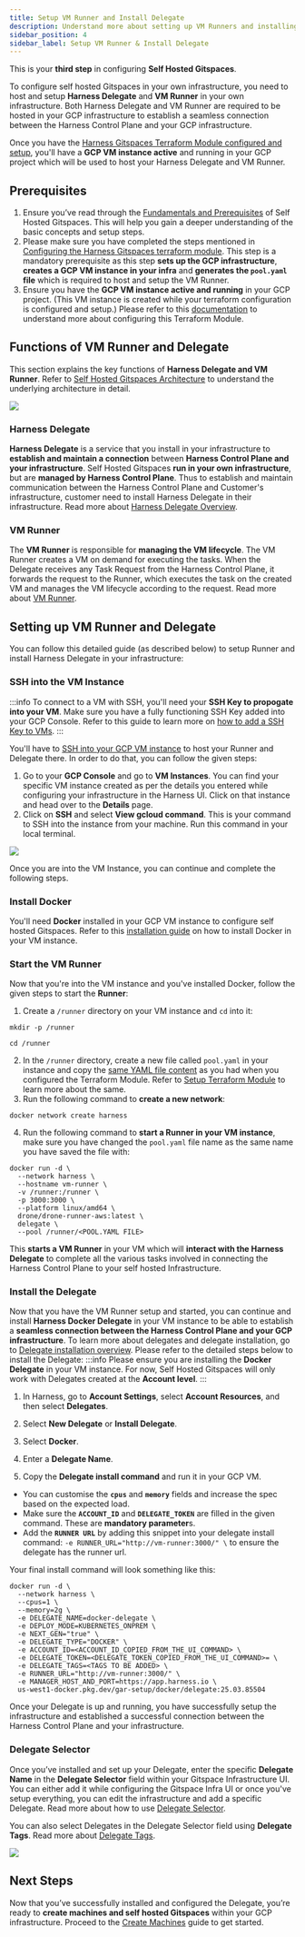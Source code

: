 ```yaml
---
title: Setup VM Runner and Install Delegate
description: Understand more about setting up VM Runners and installing Delegate. 
sidebar_position: 4
sidebar_label: Setup VM Runner & Install Delegate
---
```

This is your **third step** in configuring **Self Hosted Gitspaces**. 

To configure self hosted Gitspaces in your own infrastructure, you need to host and setup **Harness Delegate** and **VM Runner** in your own infrastructure. Both Harness Delegate and VM Runner are required to be hosted in your GCP infrastructure to establish a seamless connection between the Harness Control Plane and your GCP infrastructure. 

Once you have the [Harness Gitspaces Terraform Module configured and setup](/docs/cloud-development-environments/self-hosted-gitspaces/steps/gitspace-infra-terraform.md), you'll have a **GCP VM instance active** and running in your GCP project which will be used to host your Harness Delegate and VM Runner. 

## Prerequisites
1. Ensure you’ve read through the [Fundamentals and Prerequisites](/docs/cloud-development-environments/self-hosted-gitspaces/fundamentals.md) of Self Hosted Gitspaces. This will help you gain a deeper understanding of the basic concepts and setup steps.
2. Please make sure you have completed the steps mentioned in [Configuring the Harness Gitspaces terraform module](/docs/cloud-development-environments/self-hosted-gitspaces/steps/gitspace-infra-terraform.md). This step is a mandatory prerequisite as this step **sets up the GCP infrastructure**, **creates a GCP VM instance in your infra** and **generates the ``pool.yaml`` file** which is required to host and setup the VM Runner. 
3. Ensure you have the **GCP VM instance active and running** in your GCP project. (This VM instance is created while your terraform configuration is configured and setup.) Please refer to this [documentation](/docs/cloud-development-environments/self-hosted-gitspaces/steps/gitspace-infra-terraform.md) to understand more about configuring this Terraform Module. 

## Functions of VM Runner and Delegate
This section explains the key functions of **Harness Delegate and VM Runner**. Refer to [Self Hosted Gitspaces Architecture](/docs/cloud-development-environments/deep-dive-into-gitspaces/self-hosted-architecture.md) to understand the underlying architecture in detail. 

![](./static/self-hosted-architecture.png)

### Harness Delegate 
**Harness Delegate** is a service that you install in your infrastructure to **establish and maintain a connection** between **Harness Control Plane and your infrastructure**. Self Hosted Gitspaces **run in your own infrastructure**, but are **managed by Harness Control Plane**. Thus to establish and maintain communication between the Harness Control Plane and Customer's infrastructure, customer need to install Harness Delegate in their infrastructure. Read more about [Harness Delegate Overview](https://developer.harness.io/docs/platform/delegates/delegate-concepts/delegate-overview/).

### VM Runner
The **VM Runner** is responsible for **managing the VM lifecycle**. The VM Runner creates a VM on demand for executing the tasks. When the Delegate receives any Task Request from the Harness Control Plane, it forwards the request to the Runner, which executes the task on the created VM and manages the VM lifecycle according to the request. Read more about [VM Runner](https://docs.drone.io/runner/vm/overview/).

## Setting up VM Runner and Delegate 
You can follow this detailed guide (as described below) to setup Runner and install Harness Delegate in your infrastructure:  

### SSH into the VM Instance 
:::info
To connect to a VM with SSH, you'll need your **SSH Key to propogate into your VM**. Make sure you have a fully functioning SSH Key added into your GCP Console. Refer to this guide to learn more on [how to add a SSH Key to VMs](https://cloud.google.com/compute/docs/connect/add-ssh-keys). 
:::

You'll have to [SSH into your GCP VM instance](https://cloud.google.com/compute/docs/connect/standard-ssh) to host your Runner and Delegate there. In order to do that, you can follow the given steps: 
1. Go to your **GCP Console** and go to **VM Instances**. You can find your specific VM instance created as per the details you entered while configuring your infrastructure in the Harness UI. Click on that instance and head over to the **Details** page. 
2. Click on **SSH** and select **View gcloud command**. This is your command to SSH into the instance from your machine. Run this command in your local terminal. 

![](./static/gcloud-command-ssh.png)

Once you are into the VM Instance, you can continue and complete the following steps. 

### Install Docker 
You'll need **Docker** installed in your GCP VM instance to configure self hosted Gitspaces. Refer to this [installation guide](https://docs.docker.com/engine/install/) on how to install Docker in your VM instance. 

### Start the VM Runner 
Now that you're into the VM instance and you've installed Docker, follow the given steps to start the **Runner**: 
1. Create a ``/runner`` directory on your VM instance and ``cd`` into it:

```
mkdir -p /runner

cd /runner
```

2. In the ``/runner`` directory, create a new file called ``pool.yaml`` in your instance and copy the [same YAML file content](/docs/cloud-development-environments/self-hosted-gitspaces/steps/gitspace-infra-terraform.md#download-the-pool-yaml-file) as you had when you configured the Terraform Module. Refer to [Setup Terraform Module](/docs/cloud-development-environments/self-hosted-gitspaces/steps/gitspace-infra-terraform.md#download-the-pool-yaml-file) to learn more about the same. 
3. Run the following command to **create a new network**: 
```
docker network create harness
```
4. Run the following command to **start a Runner in your VM instance**, make sure you have changed the ``pool.yaml`` file name as the same name you have saved the file with: 
```
docker run -d \
  --network harness \
  --hostname vm-runner \
  -v /runner:/runner \
  -p 3000:3000 \
  --platform linux/amd64 \
  drone/drone-runner-aws:latest \
  delegate \
  --pool /runner/<POOL.YAML FILE>

```
This **starts a VM Runner** in your VM which will **interact with the Harness Delegate** to complete all the various tasks involved in connecting the Harness Control Plane to your self hosted Infrastructure. 

### Install the Delegate 
Now that you have the VM Runner setup and started, you can continue and install **Harness Docker Delegate** in your VM instance to be able to establish a **seamless connection between the Harness Control Plane and your GCP infrastructure**. To learn more about delegates and delegate installation, go to [Delegate installation overview](https://developer.harness.io/docs/platform/delegates/install-delegates/overview). Please refer to the detailed steps below to install the Delegate: 
:::info
Please ensure you are installing the **Docker Delegate** in your VM instance. For now, Self Hosted Gitspaces will only work with Delegates created at the **Account level**. 
:::

1. In Harness, go to **Account Settings**, select **Account Resources**, and then select **Delegates**.

2. Select **New Delegate** or **Install Delegate**.

3. Select **Docker**.

4. Enter a **Delegate Name**.

5. Copy the **Delegate install command** and run it in your GCP VM. 
  - You can customise the **``cpus``** and **``memory``** fields and increase the spec based on the expected load. 
  - Make sure the **``ACCOUNT_ID``** and **``DELEGATE_TOKEN``** are filled in the given command. These are **mandatory parameter**s. 
  - Add the **``RUNNER URL``** by adding this snippet into your delegate install command: ``-e RUNNER_URL="http://vm-runner:3000/" \`` to ensure the delegate has the runner url. 
  
  Your final install command will look something like this: 

```
docker run -d \
  --network harness \
  --cpus=1 \
  --memory=2g \
  -e DELEGATE_NAME=docker-delegate \
  -e DEPLOY_MODE=KUBERNETES_ONPREM \
  -e NEXT_GEN="true" \
  -e DELEGATE_TYPE="DOCKER" \
  -e ACCOUNT_ID=<ACCOUNT_ID_COPIED_FROM_THE_UI_COMMAND> \
  -e DELEGATE_TOKEN=<DELEGATE_TOKEN_COPIED_FROM_THE_UI_COMMAND>= \
  -e DELEGATE_TAGS=<TAGS TO BE ADDED> \
  -e RUNNER_URL="http://vm-runner:3000/" \
  -e MANAGER_HOST_AND_PORT=https://app.harness.io \
  us-west1-docker.pkg.dev/gar-setup/docker/delegate:25.03.85504
```

Once your Delegate is up and running, you have successfully setup the infrastructure and established a successful connection between the Harness Control Plane and your infrastructure. 

### Delegate Selector
Once you’ve installed and set up your Delegate, enter the specific **Delegate Name** in the **Delegate Selector** field within your Gitspace Infrastructure UI. You can either add it while configuring the Gitspace Infra UI or once you've setup everything, you can edit the infrastructure and add a specific Delegate. Read more about how to use [Delegate Selector](/docs/cloud-development-environments/self-hosted-gitspaces/steps/manage-self-hosted.md#select-delegate-from-delegate-selector). 

You can also select Delegates in the Delegate Selector field using **Delegate Tags**. Read more about [Delegate Tags](https://developer.harness.io/docs/platform/delegates/manage-delegates/select-delegates-with-selectors#delegate-tags). 

![](./static/delegate-selector.png)

## Next Steps
Now that you’ve successfully installed and configured the Delegate, you’re ready to **create machines and self hosted Gitspaces** within your GCP infrastructure.
Proceed to the [Create Machines](/docs/cloud-development-environments/self-hosted-gitspaces/steps/manage-self-hosted.md) guide to get started.